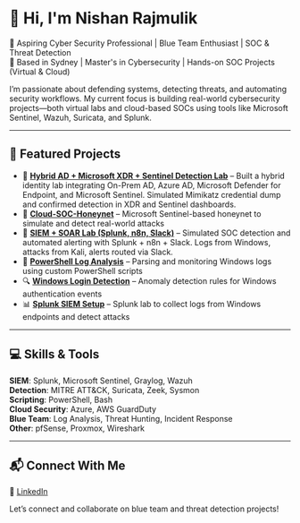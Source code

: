 # 👋 Hi, I'm Nishan Rajmulik

🎯 Aspiring Cyber Security Professional | Blue Team Enthusiast | SOC & Threat Detection  
📍 Based in Sydney | Master's in Cybersecurity | Hands-on SOC Projects (Virtual & Cloud)  

I’m passionate about defending systems, detecting threats, and automating security workflows. My current focus is building real-world cybersecurity projects—both virtual labs and cloud-based SOCs using tools like Microsoft Sentinel, Wazuh, Suricata, and Splunk.

---

## 🚀 Featured Projects

- 🔐 **[Hybrid AD + Microsoft XDR + Sentinel Detection Lab](https://github.com/nishanrajmulik1/Hybrid-AD-XDR-Sentinel-Project)** – Built a hybrid identity lab integrating On-Prem AD, Azure AD, Microsoft Defender for Endpoint, and Microsoft Sentinel. Simulated Mimikatz credential dump and confirmed detection in XDR and Sentinel dashboards.
- 🔐 **[Cloud-SOC-Honeynet](https://github.com/nishanrajmulik1/Cloud-SOC-Honeynet)** – Microsoft Sentinel-based honeynet to simulate and detect real-world attacks  
- 🚨 **[SIEM + SOAR Lab (Splunk, n8n, Slack)](https://github.com/nishanrajmulik1/splunk-siem-n8n-slack-automation-project)** – Simulated SOC detection and automated alerting with Splunk + n8n + Slack. Logs from Windows, attacks from Kali, alerts routed via Slack.  
- 🧪 **[PowerShell Log Analysis](https://github.com/nishanrajmulik1/PowerShell-Log-Analysis)** – Parsing and monitoring Windows logs using custom PowerShell scripts  
- 🔍 **[Windows Login Detection](https://github.com/nishanrajmulik1/Windows-Login-Detection)** – Anomaly detection rules for Windows authentication events  
- 📊 **[Splunk SIEM Setup](https://github.com/nishanrajmulik1/Splunk-SIEM-Setup)** – Splunk lab to collect logs from Windows endpoints and detect attacks


---

## 💻 Skills & Tools

**SIEM**: Splunk, Microsoft Sentinel, Graylog, Wazuh  
**Detection**: MITRE ATT&CK, Suricata, Zeek, Sysmon  
**Scripting**: PowerShell, Bash  
**Cloud Security**: Azure, AWS GuardDuty  
**Blue Team**: Log Analysis, Threat Hunting, Incident Response  
**Other**: pfSense, Proxmox, Wireshark

---

## 📬 Connect With Me
 
🔗 [LinkedIn](https://www.linkedin.com/in/nishanrajmulik/)

Let’s connect and collaborate on blue team and threat detection projects!
